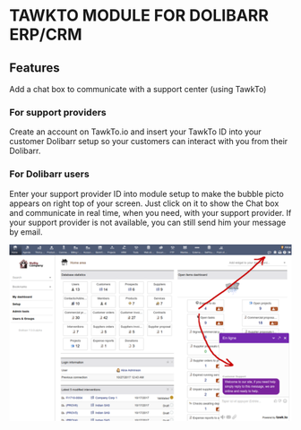 # TAWKTO MODULE FOR DOLIBARR ERP/CRM

## Features
Add a chat box to communicate with a support center (using TawkTo)

### For support providers
Create an account on TawkTo.io and insert your TawkTo ID into your customer Dolibarr setup so your customers can interact with you from their Dolibarr.

### For Dolibarr users
Enter your support provider ID into module setup to make the bubble picto appears on right top of your screen.
Just click on it to show the Chat box and communicate in real time, when you need, with your support provider.
If your support provider is not available, you can still send him your message by email. 

![Screenshot patient card](img/tawkto_screenshot.png?raw=true "Tawkto chat")

